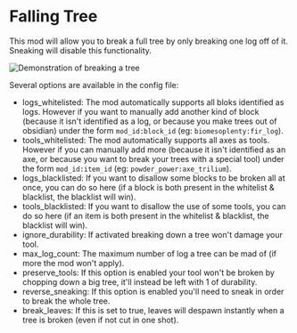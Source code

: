 # Falling Tree

This mod will allow you to break a full tree by only breaking one log off of it. Sneaking will disable this functionality.

![Demonstration of breaking a tree](https://github.com/RakSrinaNa/FallingTree/raw/1.14.4/assets/demo.gif)

Several options are available in the config file:
- logs_whitelisted: The mod automatically supports all bloks identified as logs. However if you want to manually add another kind of block (because it isn't identified as a log, or because you make trees out of obsidian) under the form `mod_id:block_id` (eg: `biomesoplenty:fir_log`).
- tools_whitelisted: The mod automatically supports all axes as tools. However if you can manually add more (because it isn't identified as an axe, or because you want to break your trees with a special tool) under the form `mod_id:item_id` (eg: `powder_power:axe_trilium`).
- logs_blacklisted: If you want to disallow some blocks to be broken all at once, you can do so here (if a block is both present in the whitelist & blacklist, the blacklist will win).
- tools_blacklisted: If you want to disallow the use of some tools, you can do so here (if an item is both present in the whitelist & blacklist, the blacklist will win).
- ignore_durability: If activated breaking down a tree won't damage your tool.
- max\_log\_count: The maximum number of log a tree can be mad of (if more the mod won't apply).
- preserve_tools: If this option is enabled your tool won't be broken by chopping down a big tree, it'll instead be left with 1 of durability.
- reverse_sneaking: If this option is enabled you'll need to sneak in order to break the whole tree.
- break_leaves: If this is set to true, leaves will despawn instantly when a tree is broken (even if not cut in one shot).
